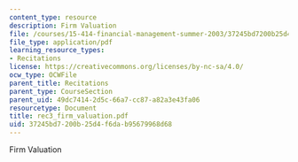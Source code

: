 ```yaml
---
content_type: resource
description: Firm Valuation
file: /courses/15-414-financial-management-summer-2003/37245bd7200b25d4f6dab95679968d68_rec3_firm_valuation.pdf
file_type: application/pdf
learning_resource_types:
- Recitations
license: https://creativecommons.org/licenses/by-nc-sa/4.0/
ocw_type: OCWFile
parent_title: Recitations
parent_type: CourseSection
parent_uid: 49dc7414-2d5c-66a7-cc87-a82a3e43fa06
resourcetype: Document
title: rec3_firm_valuation.pdf
uid: 37245bd7-200b-25d4-f6da-b95679968d68
---
```

Firm Valuation